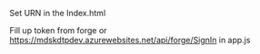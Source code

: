 Set URN in the Index.html

Fill up token from forge or https://mdskdtpdev.azurewebsites.net/api/forge/SignIn in app.js

